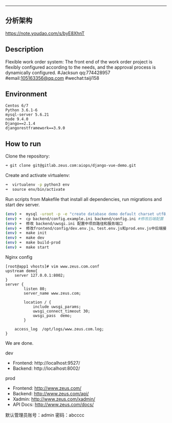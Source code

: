 ---
## 分析架构
https://note.youdao.com/s/byE8XhnT

## Description

Flexible work order system: The front end of the work order project is flexibly configured according to the needs, and the approval process is dynamically configured.
#Jacksun qq:774428957
#email:105163356@qq.com
#wechat:taiji158
## Environment

```
Centos 6/7
Python 3.6.1-6
mysql-server 5.6.21
node 9.4.0
Django==2.1.4
djangorestframework==3.9.0
```

## How to run

Clone the repository:

```zsh
➜ git clone git@gitlab.zeus.com:aiops/django-vue-demo.git
```

Create and activate virtualenv:

```zsh
➜  virtualenv -p python3 env
➜  source env/bin/activate
```

Run scripts from Makefile that install all dependencies, run migrations and start dev server.

```zsh
(env) ➜  mysql -uroot -p -e "create database demo default charset utf8;"
(env) ➜  cp backend/config.example.ini backend/config.ini #修改后端配置
(env) ➜  修改 backend/uwsgi.ini 配置中项目路径和服务端口
(env) ➜  修改frontend/config/dev.env.js、test.env.js和prod.env.js中后端接口地址
(env) ➜  make init
(env) ➜  make dev
(env) ➜  make build-prod
(env) ➜  make start
```

Nginx config

```
[root@app1 vhosts]# vim www.zeus.com.conf
upstream demo{
    server 127.0.0.1:8002;
}
server {
        listen 80;
        server_name www.zeus.com;

        location / {
            include uwsgi_params;
            uwsgi_connect_timeout 30;
            uwsgi_pass  demo;
        }

    access_log  /opt/logs/www.zeus.com.log;
}
```

We are done.

dev

- Frontend: http://localhost:9527/
- Backend: http://localhost:8002/

prod

- Frontend: http://www.zeus.com/
- Backend: http://www.zeus.com/api/
- Xadmin: http://www.zeus.com/xadmin/
- API Docs: http://www.zeus.com/docs/

默认管理员账号：admin   密码：abcccc


